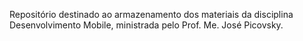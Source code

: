 Repositório destinado ao armazenamento dos materiais da disciplina Desenvolvimento Mobile, ministrada pelo Prof. Me. José Picovsky.